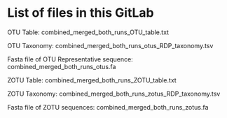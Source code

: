 # List of files in this GitLab



OTU Table: combined_merged_both_runs_OTU_table.txt

OTU Taxonomy: combined_merged_both_runs_otus_RDP_taxonomy.tsv

Fasta file of OTU Representative sequence: combined_merged_both_runs_otus.fa 


ZOTU Table: combined_merged_both_runs_ZOTU_table.txt

ZOTU Taxonomy: combined_merged_both_runs_zotus_RDP_taxonomy.tsv

Fasta file of ZOTU sequences: combined_merged_both_runs_zotus.fa 